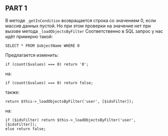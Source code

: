 ## PART 1

В методе `_getInCondition` возвращается строка со значением 0, если массив данных пустой.
Но при этом проверки на значение нет при вызове метода `_loadObjectsByFilter`
Соответственно в SQL запрос у нас идёт примерно такой: 
```
SELECT * FROM $objectName WHERE 0
```

Предлагается изменить:
```
if (count($values) === 0) return '0'; 
```
на:
```
if (count($values) === 0) return false; 
```
также:
```
return $this->_loadObjectsByFilter('user', [$idsFilter]);
```
на:
```
if ($idsFilter) return $this->_loadObjectsByFilter('user', [$idsFilter]);
else return false;
```